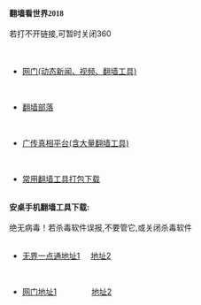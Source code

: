 <!DOCTYPE HTML PUBLIC "-//W3C//DTD HTML 4.01 Transitional//EN">
<html>
<head>

<div><font face="宋体" class="ws12"><B>翻墙看世界2018</B></font></div>
<div><BR></div>
<div>若打不开链接,可暂时关闭360 </div>
<div><BR></div>
<div><BR></div>
<UL>
<li><font class="ws11"><a href="https://github.com/ogate2/ogate2/blob/master/README.md" title="" target="_blank">网门(动态新闻、视频、翻墙工具)</a></font></li>
</UL>
<div><font class="ws11"><a href="https://github.com/ogate2/ogate2/blob/master/README.md" title=""><BR></a></font></div>
<UL>
<li><font class="ws11"><a href="https://github.com/osurf/osurf/blob/master/README.md" title="" target="_blank">翻墙部落</a></font></li>
</UL>
<div><font class="ws11"><a href="https://github.com/osurf/osurf/blob/master/README.md" title=""><BR></a></font></div>
<UL>
<li><font class="ws11"><a href="https://github.com/bannedbook/fanqiang/wiki" title="" target="_blank">广传真相平台(含大量翻墙工具)</a></font></li>
</UL>
<div><font class="ws11"><a href="https://raw.githubusercontent.com/xifulinmen/mingming/master/tool.zip" title=""><BR></a></font></div>
<UL>
<li><font class="ws11"><a href="https://raw.githubusercontent.com/xifulinmen/mingming/master/tool.zip" title="" target="_blank">常用翻墙工具打包下载</a></font></li>
</UL>
<div><font class="ws11"><a href="https://github.com/bannedbook/fanqiang/wiki" title=""><BR></a></font></div>
<div><font class="ws11"><B>安桌手机翻墙工具下载: </B></font></div>
<div><B><BR></B></div>

<div>绝无病毒！若杀毒软件误报,不要管它,或关闭杀毒软件 </div>
<div><BR></div>
<UL>
<li><font class="ws11"><a href="https://raw.githubusercontent.com/jjliu102/m/m/um.apk?l1zruyie3x98x86m4as" title="" target="_blank">无界一点通地址1</a></font><font color="#000000" class="ws11">&nbsp;&nbsp;&nbsp;&nbsp; </font><font class="ws11"><a href="https://raw.githubusercontent.com/osurf/osurf/master/um.apk?23455634" title="" target="_blank">地址2</a></font><font color="#000000" class="ws11">&nbsp;&nbsp;&nbsp;&nbsp;&nbsp;&nbsp; </font></li>
</UL>
<div><font class="ws11"><a href="https://raw.githubusercontent.com/jjliu102/m/m/um.apk?l1zruyie3x98x86m4as" title=""><BR></a></font></div>
<UL>
<li><font class="ws11"><a href="https://raw.githubusercontent.com/oGate2/up/master/oGate.apk" title="" target="_blank">网门地址1</a></font><font color="#000000" class="ws11">&nbsp;&nbsp;&nbsp;&nbsp;&nbsp;&nbsp;&nbsp;&nbsp;&nbsp;&nbsp;&nbsp;&nbsp;&nbsp;&nbsp;&nbsp; </font><font class="ws11"><a href="https://raw.githubusercontent.com/opipe/Up/master/Tools/oGate.apk" title="" target="_blank">地址2</a></font></li>
</UL>
<div><font class="ws11"><a href="https://raw.githubusercontent.com/oGate2/up/master/oGate.apk" title=""><BR></a></font></div>



<div id="marquee1" style="position:absolute; overflow:hidden; left:13px; top:60px; width:390px; height:26px; z-index:1">
<marquee width="390" height="26">
<div class="wpmd">

</div></marquee>
</div>


</body>
</html>

